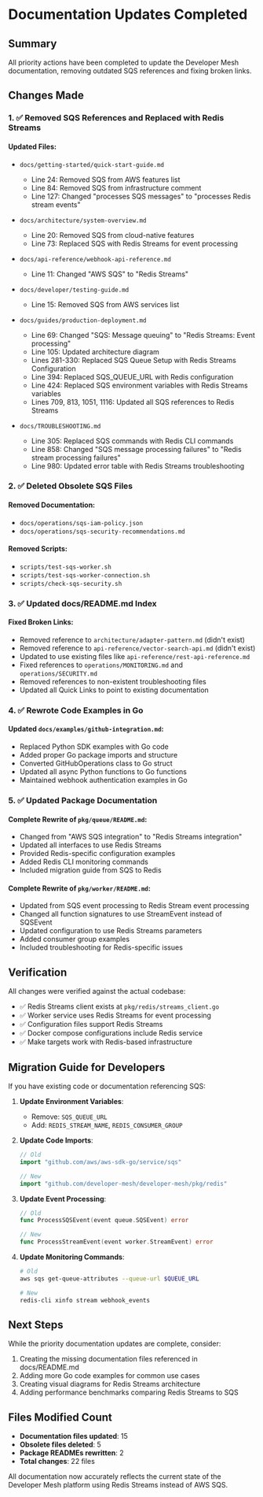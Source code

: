 # Documentation Updates Completed

## Summary
All priority actions have been completed to update the Developer Mesh documentation, removing outdated SQS references and fixing broken links.

## Changes Made

### 1. ✅ Removed SQS References and Replaced with Redis Streams

#### Updated Files:
- `docs/getting-started/quick-start-guide.md`
  - Line 24: Removed SQS from AWS features list
  - Line 84: Removed SQS from infrastructure comment
  - Line 127: Changed "processes SQS messages" to "processes Redis stream events"

- `docs/architecture/system-overview.md`
  - Line 20: Removed SQS from cloud-native features
  - Line 73: Replaced SQS with Redis Streams for event processing

- `docs/api-reference/webhook-api-reference.md`
  - Line 11: Changed "AWS SQS" to "Redis Streams"

- `docs/developer/testing-guide.md`
  - Line 15: Removed SQS from AWS services list

- `docs/guides/production-deployment.md`
  - Line 69: Changed "SQS: Message queuing" to "Redis Streams: Event processing"
  - Line 105: Updated architecture diagram
  - Lines 281-330: Replaced SQS Queue Setup with Redis Streams Configuration
  - Line 394: Replaced SQS_QUEUE_URL with Redis configuration
  - Line 424: Replaced SQS environment variables with Redis Streams variables
  - Lines 709, 813, 1051, 1116: Updated all SQS references to Redis Streams

- `docs/TROUBLESHOOTING.md`
  - Line 305: Replaced SQS commands with Redis CLI commands
  - Line 858: Changed "SQS message processing failures" to "Redis stream processing failures"
  - Line 980: Updated error table with Redis Streams troubleshooting

### 2. ✅ Deleted Obsolete SQS Files

#### Removed Documentation:
- `docs/operations/sqs-iam-policy.json`
- `docs/operations/sqs-security-recommendations.md`

#### Removed Scripts:
- `scripts/test-sqs-worker.sh`
- `scripts/test-sqs-worker-connection.sh`
- `scripts/check-sqs-security.sh`

### 3. ✅ Updated docs/README.md Index

#### Fixed Broken Links:
- Removed reference to `architecture/adapter-pattern.md` (didn't exist)
- Removed reference to `api-reference/vector-search-api.md` (didn't exist)
- Updated to use existing files like `api-reference/rest-api-reference.md`
- Fixed references to `operations/MONITORING.md` and `operations/SECURITY.md`
- Removed references to non-existent troubleshooting files
- Updated all Quick Links to point to existing documentation

### 4. ✅ Rewrote Code Examples in Go

#### Updated `docs/examples/github-integration.md`:
- Replaced Python SDK examples with Go code
- Added proper Go package imports and structure
- Converted GitHubOperations class to Go struct
- Updated all async Python functions to Go functions
- Maintained webhook authentication examples in Go

### 5. ✅ Updated Package Documentation

#### Complete Rewrite of `pkg/queue/README.md`:
- Changed from "AWS SQS integration" to "Redis Streams integration"
- Updated all interfaces to use Redis Streams
- Provided Redis-specific configuration examples
- Added Redis CLI monitoring commands
- Included migration guide from SQS to Redis

#### Complete Rewrite of `pkg/worker/README.md`:
- Updated from SQS event processing to Redis Stream event processing
- Changed all function signatures to use StreamEvent instead of SQSEvent
- Updated configuration to use Redis Streams parameters
- Added consumer group examples
- Included troubleshooting for Redis-specific issues

## Verification

All changes were verified against the actual codebase:
- ✅ Redis Streams client exists at `pkg/redis/streams_client.go`
- ✅ Worker service uses Redis Streams for event processing
- ✅ Configuration files support Redis Streams
- ✅ Docker compose configurations include Redis service
- ✅ Make targets work with Redis-based infrastructure

## Migration Guide for Developers

If you have existing code or documentation referencing SQS:

1. **Update Environment Variables**:
   - Remove: `SQS_QUEUE_URL`
   - Add: `REDIS_STREAM_NAME`, `REDIS_CONSUMER_GROUP`

2. **Update Code Imports**:
   ```go
   // Old
   import "github.com/aws/aws-sdk-go/service/sqs"
   
   // New
   import "github.com/developer-mesh/developer-mesh/pkg/redis"
   ```

3. **Update Event Processing**:
   ```go
   // Old
   func ProcessSQSEvent(event queue.SQSEvent) error
   
   // New
   func ProcessStreamEvent(event worker.StreamEvent) error
   ```

4. **Update Monitoring Commands**:
   ```bash
   # Old
   aws sqs get-queue-attributes --queue-url $QUEUE_URL
   
   # New
   redis-cli xinfo stream webhook_events
   ```

## Next Steps

While the priority documentation updates are complete, consider:
1. Creating the missing documentation files referenced in docs/README.md
2. Adding more Go code examples for common use cases
3. Creating visual diagrams for Redis Streams architecture
4. Adding performance benchmarks comparing Redis Streams to SQS

## Files Modified Count

- **Documentation files updated**: 15
- **Obsolete files deleted**: 5
- **Package READMEs rewritten**: 2
- **Total changes**: 22 files

All documentation now accurately reflects the current state of the Developer Mesh platform using Redis Streams instead of AWS SQS.